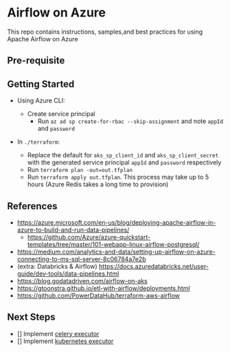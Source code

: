 # Airflow on Azure

This repo contains instructions, samples,and best practices for using Apache Airflow on Azure

## Pre-requisite

## Getting Started

- Using Azure CLI:
  - Create service principal
    - Run `az ad sp create-for-rbac --skip-assignment` and note `appId` and `password`

- In `./terraform`:
  - Replace the default for `aks_sp_client_id` and `aks_sp_client_secret` with the generated service principal `appId` and `password` respectively
  - Run `terraform plan -out=out.tfplan`
  - Run `terraform apply out.tfplan`. This process may take up to 5 hours (Azure Redis takes a long time to provision)

## References

- https://azure.microsoft.com/en-us/blog/deploying-apache-airflow-in-azure-to-build-and-run-data-pipelines/
  - https://github.com/Azure/azure-quickstart-templates/tree/master/101-webapp-linux-airflow-postgresql/
- https://medium.com/analytics-and-data/setting-up-airflow-on-azure-connecting-to-ms-sql-server-8c06784a7e2b
- (extra: Databricks & Airflow) https://docs.azuredatabricks.net/user-guide/dev-tools/data-pipelines.html
- https://blog.godatadriven.com/airflow-on-aks
- https://gtoonstra.github.io/etl-with-airflow/deployments.html
- https://github.com/PowerDataHub/terraform-aws-airflow

## Next Steps

- [] Implement [celery executor](https://airflow.apache.org/_api/airflow/executors/celery_executor/index.html)
- [] Implement [kubernetes executor](https://airflow.readthedocs.io/en/stable/kubernetes.html)